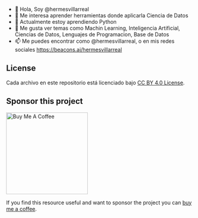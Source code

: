 - 👋 Hola, Soy @hermesvillarreal
- 👀 Me interesa aprender herramientas donde aplicarla Ciencia de Datos
- 🌱 Actualmente estoy aprendiendo Python
- 💞️ Me gusta ver temas como Machin Learning, Inteligencia Artificial, Ciencias de Datos, Lenguajes de Programacion, Base de Datos 
- 📫 Me puedes encontrar como @hermesvillarreal, o en mis redes sociales https://beacons.ai/hermesvillarreal

## License

Cada archivo en este repositorio está licenciado bajo [CC BY 4.0 License](/LICENSE).

## Sponsor this project

<a href="https://www.buymeacoffee.com/hvillarreal" target="_blank"><img src="https://cdn.buymeacoffee.com/buttons/v2/arial-red.png" alt="Buy Me A Coffee" width="220px"></a>

If you find this resource useful and want to sponsor the project you can [buy me a coffee](https://www.buymeacoffee.com/hvillarreal).

<!---
hermesvillarreal/hermesvillarreal is a ✨ special ✨ repository because its `README.md` (this file) appears on your GitHub profile.
You can click the Preview link to take a look at your changes.
--->

